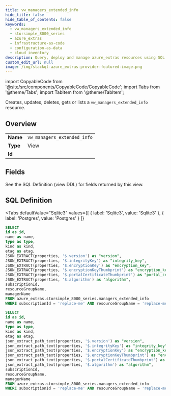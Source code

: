 ```yaml
--- 
title: vw_managers_extended_info
hide_title: false
hide_table_of_contents: false
keywords:
  - vw_managers_extended_info
  - storsimple_8000_series
  - azure_extras
  - infrastructure-as-code
  - configuration-as-data
  - cloud inventory
description: Query, deploy and manage azure_extras resources using SQL
custom_edit_url: null
image: /img/stackql-azure_extras-provider-featured-image.png
---
```


import CopyableCode from '@site/src/components/CopyableCode/CopyableCode';
import Tabs from '@theme/Tabs';
import TabItem from '@theme/TabItem';

Creates, updates, deletes, gets or lists a <code>vw_managers_extended_info</code> resource.

## Overview
<table><tbody>
<tr><td><b>Name</b></td><td><code>vw_managers_extended_info</code></td></tr>
<tr><td><b>Type</b></td><td>View</td></tr>
<tr><td><b>Id</b></td><td><CopyableCode code="azure_extras.storsimple_8000_series.vw_managers_extended_info" /></td></tr>
</tbody></table>

## Fields

See the SQL Definition (view DDL) for fields returned by this view.

## SQL Definition

<Tabs
defaultValue="Sqlite3"
values={[
{ label: 'Sqlite3', value: 'Sqlite3' },
{ label: 'Postgres', value: 'Postgres' }
]}
>
<TabItem value="Sqlite3">

```sql
SELECT
id as id,
name as name,
type as type,
kind as kind,
etag as etag,
JSON_EXTRACT(properties, '$.version') as "version",
JSON_EXTRACT(properties, '$.integrityKey') as "integrity_key",
JSON_EXTRACT(properties, '$.encryptionKey') as "encryption_key",
JSON_EXTRACT(properties, '$.encryptionKeyThumbprint') as "encryption_key_thumbprint",
JSON_EXTRACT(properties, '$.portalCertificateThumbprint') as "portal_certificate_thumbprint",
JSON_EXTRACT(properties, '$.algorithm') as "algorithm",
subscriptionId,
resourceGroupName,
managerName
FROM azure_extras.storsimple_8000_series.managers_extended_info
WHERE subscriptionId = 'replace-me' AND resourceGroupName = 'replace-me' AND managerName = 'replace-me';
```

</TabItem>
<TabItem value="Postgres">

```sql
SELECT
id as id,
name as name,
type as type,
kind as kind,
etag as etag,
json_extract_path_text(properties, '$.version') as "version",
json_extract_path_text(properties, '$.integrityKey') as "integrity_key",
json_extract_path_text(properties, '$.encryptionKey') as "encryption_key",
json_extract_path_text(properties, '$.encryptionKeyThumbprint') as "encryption_key_thumbprint",
json_extract_path_text(properties, '$.portalCertificateThumbprint') as "portal_certificate_thumbprint",
json_extract_path_text(properties, '$.algorithm') as "algorithm",
subscriptionId,
resourceGroupName,
managerName
FROM azure_extras.storsimple_8000_series.managers_extended_info
WHERE subscriptionId = 'replace-me' AND resourceGroupName = 'replace-me' AND managerName = 'replace-me';
```

</TabItem>
</Tabs>
